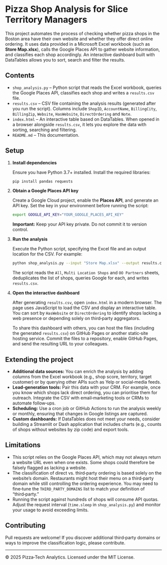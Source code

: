 # Pizza Shop Analysis for Slice Territory Managers

This project automates the process of checking whether pizza shops in the Boston area have their own website and whether they offer direct online ordering.  It uses data provided in a Microsoft Excel workbook (such as **Store Map.xlsx**), calls the Google Places API to gather website information, and classifies each shop accordingly.  An interactive dashboard built with DataTables allows you to sort, search and filter the results.

## Contents

- `shop_analysis.py` – Python script that reads the Excel workbook, queries the Google Places API, classifies each shop and writes a `results.csv` file.
- `results.csv` – CSV file containing the analysis results (generated after you run the script).  Columns include `ShopID`, `AccountName`, `BillingCity`, `BillingZip`, `Website`, `HasWebsite`, `DirectOrdering` and `Note`.
- `index.html` – An interactive table based on DataTables.  When opened in a browser alongside `results.csv`, it lets you explore the data with sorting, searching and filtering.
- `README.md` – This documentation.

## Setup

1. **Install dependencies**

   Ensure you have Python 3.7+ installed.  Install the required libraries:

   ```bash
   pip install pandas requests
   ```

2. **Obtain a Google Places API key**

   Create a Google Cloud project, enable the **Places API**, and generate an API key.  Set the key in your environment before running the script:

   ```bash
   export GOOGLE_API_KEY="YOUR_GOOGLE_PLACES_API_KEY"
   ```

   **Important:** Keep your API key private.  Do not commit it to version control.

3. **Run the analysis**

   Execute the Python script, specifying the Excel file and an output location for the CSV.  For example:

   ```bash
   python shop_analysis.py --input "Store Map.xlsx" --output results.csv
   ```

   The script reads the `All`, `Multi Location Shops` and `OO Partners` sheets, deduplicates the list of shops, queries Google for each, and writes `results.csv`.

4. **Open the interactive dashboard**

   After generating `results.csv`, open `index.html` in a modern browser.  The page uses JavaScript to load the CSV and display an interactive table.  You can sort by `HasWebsite` or `DirectOrdering` to identify shops lacking a web presence or depending solely on third‑party aggregators.

   To share this dashboard with others, you can host the files (including the generated `results.csv`) on GitHub Pages or another static‑site hosting service.  Commit the files to a repository, enable GitHub Pages, and send the resulting URL to your colleagues.

## Extending the project

* **Additional data sources:** You can enrich the analysis by adding columns from the Excel workbook (e.g., shop score, territory, target customer) or by querying other APIs such as Yelp or social‑media feeds.
* **Lead‑generation tools:** Pair this data with your CRM.  For example, once you know which shops lack direct ordering, you can prioritise them for outreach.  Integrate the CSV with email‑marketing tools or CRMs to automate follow‑ups.
* **Scheduling:** Use a cron job or GitHub Actions to run the analysis weekly or monthly, ensuring that changes in Google listings are captured.
* **Custom dashboards:** If DataTables does not meet your needs, consider building a Streamlit or Dash application that includes charts (e.g., counts of shops without websites by zip code) and export tools.

## Limitations

* This script relies on the Google Places API, which may not always return a website URL even when one exists.  Some shops could therefore be falsely flagged as lacking a website.
* The classification of direct vs. third‑party ordering is based solely on the website’s domain.  Restaurants might host their menu on a third‑party domain while still controlling the ordering experience.  You may need to fine‑tune the `THIRD_PARTY_DOMAINS` list to match your definition of “third‑party.”
* Running the script against hundreds of shops will consume API quotas.  Adjust the request interval (`time.sleep` in `shop_analysis.py`) and monitor your usage to avoid exceeding limits.

## Contributing

Pull requests are welcome!  If you discover additional third‑party domains or ways to improve the classification logic, please contribute.

---

© 2025 Pizza‑Tech Analytics.  Licensed under the MIT License.
